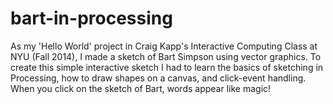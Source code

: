 # bart-in-processing
As my 'Hello World' project in Craig Kapp's Interactive Computing Class at NYU (Fall 2014), I made a sketch of Bart Simpson using vector graphics. To create this simple interactive sketch I had to learn the basics of sketching in Processing, how to draw shapes on a canvas, and click-event handling. When you click on the sketch of Bart, words appear like magic!
